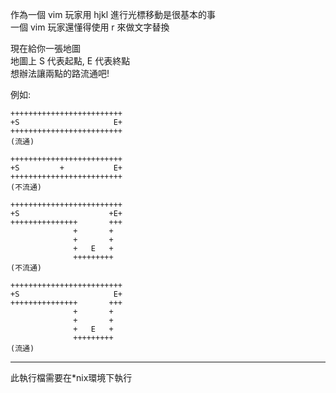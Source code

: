 作為一個 vim 玩家用 hjkl 進行光標移動是很基本的事    
一個 vim 玩家還懂得使用 r 來做文字替換    

現在給你一張地圖    
地圖上 S 代表起點, E 代表終點    
想辦法讓兩點的路流通吧!    

例如:    
```
+++++++++++++++++++++++++   
+S                     E+   
+++++++++++++++++++++++++    
(流通)    

+++++++++++++++++++++++++   
+S         +           E+   
+++++++++++++++++++++++++    
(不流通)

+++++++++++++++++++++++++   
+S                    +E+   
+++++++++++++++       +++   
              +       +    
              +       +    
              +   E   +    
              +++++++++     
(不流通)    
              
+++++++++++++++++++++++++   
+S                     E+   
+++++++++++++++       +++   
              +       +    
              +       +    
              +   E   +    
              +++++++++       
(流通)
```

---
此執行檔需要在\*nix環境下執行
